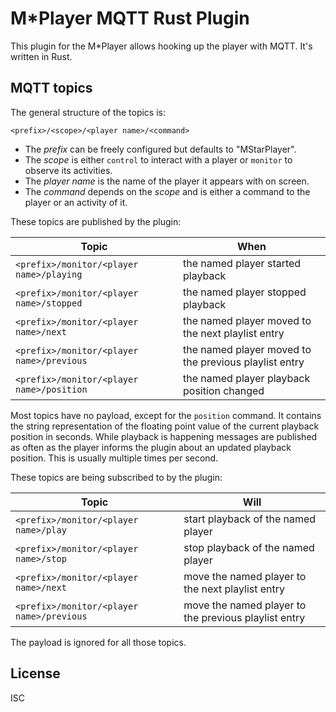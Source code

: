 # M*Player MQTT Rust Plugin 

This plugin for the M*Player allows hooking up the player with MQTT. It's written in Rust.

## MQTT topics

The general structure of the topics is:

    <prefix>/<scope>/<player name>/<command>

* The *prefix* can be freely configured but defaults to "MStarPlayer".
* The *scope* is either `control` to interact with a player or `monitor` to observe its activities.
* The *player name* is the name of the player it appears with on screen.
* The *command* depends on the *scope* and is either a command to the player or an activity of it.

These topics are published by the plugin:

| Topic                                     | When                                                  |
|-------------------------------------------|-------------------------------------------------------|
| `<prefix>/monitor/<player name>/playing`  | the named player started playback                     |
| `<prefix>/monitor/<player name>/stopped`  | the named player stopped playback                     |
| `<prefix>/monitor/<player name>/next`     | the named player moved to the next playlist entry     |
| `<prefix>/monitor/<player name>/previous` | the named player moved to the previous playlist entry |
| `<prefix>/monitor/<player name>/position` | the named player playback position changed            |

Most topics have no payload, except for the `position` command. It contains the string representation of the floating point value of the current playback position in seconds.
While playback is happening messages are published as often as the player informs the plugin about an updated playback position. This is usually multiple times per second.

These topics are being subscribed to by the plugin:

| Topic                                     | Will                                                  |
|-------------------------------------------|-------------------------------------------------------|
| `<prefix>/monitor/<player name>/play`     | start playback of the named player                   |
| `<prefix>/monitor/<player name>/stop`     | stop playback of the named player                    |
| `<prefix>/monitor/<player name>/next`     | move the named player to the next playlist entry     |
| `<prefix>/monitor/<player name>/previous` | move the named player to the previous playlist entry |

The payload is ignored for all those topics.

## License

ISC
